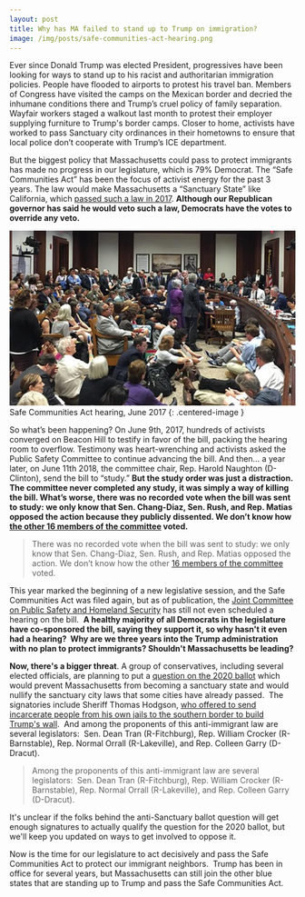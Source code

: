 ```yaml
---
layout: post
title: Why has MA failed to stand up to Trump on immigration?
image: /img/posts/safe-communities-act-hearing.png
---
```


Ever since Donald Trump was elected President, progressives have been looking for ways to stand up to his racist and authoritarian immigration policies.  People have flooded to airports to protest his travel ban. Members of Congress have visited the camps on the Mexican border and decried the inhumane conditions there and Trump’s cruel policy of family separation.  Wayfair workers staged a walkout last month to protest their employer supplying furniture to Trump's border camps.  Closer to home, activists have worked to pass Sanctuary city ordinances in their hometowns to ensure that local police don’t cooperate with Trump’s ICE department.

But the biggest policy that Massachusetts could pass to protect immigrants has made no progress in our legislature, which is 79% Democrat.  The “Safe Communities Act” has been the focus of activist energy for the past 3 years. The law would make Massachusetts a “Sanctuary State” like California, which [passed such a law in 2017](https://actonmass.us3.list-manage.com/track/click?u=9d7172aae8fc8ad02071aade3&id=87e3ef2202&e=0559a0ec66).  **Although our Republican governor has said he would veto such a law, Democrats have the votes to override any veto.**

![Safe Communities Act hearing, June 2017](/img/posts/safe-communities-act-hearing.png)
Safe Communities Act hearing, June 2017
{: .centered-image }

So what’s been happening?  On June 9th, 2017, hundreds of activists converged on Beacon Hill to testify in favor of the bill, packing the hearing room to overflow.  Testimony was heart-wrenching and activists asked the Public Safety Committee to continue advancing the bill. And then… a year later, on June 11th 2018, the committee chair, Rep. Harold Naughton (D-Clinton), send the bill to “study.”  **But the study order was just a distraction. The committee never completed any study, it was simply a way of killing the bill.   What’s worse, there was no recorded vote when the bill was sent to study: we only know that Sen. Chang-Diaz, Sen. Rush, and Rep. Matias opposed the action because they publicly dissented.  We don’t know how [the other 16 members of the committee](https://actonmass.us3.list-manage.com/track/click?u=9d7172aae8fc8ad02071aade3&id=5d77abaef3&e=0559a0ec66) voted.**

> There was no recorded vote when the bill was sent to study: we only know that Sen. Chang-Diaz, Sen. Rush, and Rep. Matias opposed the action.  We don’t know how the other [16 members of the committee](https://actonmass.us3.list-manage.com/track/click?u=9d7172aae8fc8ad02071aade3&id=5d77abaef3&e=0559a0ec66) voted.

This year marked the beginning of a new legislative session, and the Safe Communities Act was filed again, but as of publication, the [Joint Committee on Public Safety and Homeland Security](https://actonmass.us3.list-manage.com/track/click?u=9d7172aae8fc8ad02071aade3&id=63a860a8c0&e=0559a0ec66) has still not even scheduled a hearing on the bill.  **A healthy majority of all Democrats in the legislature have co-sponsored the bill, saying they support it, so why hasn't it even had a hearing?  Why are we three years into the Trump administration with no plan to protect immigrants? Shouldn't Massachusetts be leading?**

**Now, there's a bigger threat**. A group of conservatives, including several elected officials, are planning to put a [question on the 2020 ballot](https://actonmass.us3.list-manage.com/track/click?u=9d7172aae8fc8ad02071aade3&id=8a212b0cf7&e=0559a0ec66) which would prevent Massachusetts from becoming a sanctuary state and would nullify the sanctuary city laws that some cities have already passed.  The signatories include Sheriff Thomas Hodgson, [who offered to send incarcerate people from his own jails to the southern border to build Trump's wall](https://actonmass.us3.list-manage.com/track/click?u=9d7172aae8fc8ad02071aade3&id=c21668670a&e=0559a0ec66).  And among the proponents of this anti-immigrant law are several legislators:  Sen. Dean Tran (R-Fitchburg), Rep. William Crocker (R-Barnstable), Rep. Normal Orrall (R-Lakeville), and Rep. Colleen Garry (D-Dracut).

> Among the proponents of this anti-immigrant law are several legislators:  Sen. Dean Tran (R-Fitchburg), Rep. William Crocker (R-Barnstable), Rep. Normal Orrall (R-Lakeville), and Rep. Colleen Garry (D-Dracut).

It's unclear if the folks behind the anti-Sanctuary ballot question will get enough signatures to actually qualify the question for the 2020 ballot, but we'll keep you updated on ways to get involved to oppose it.

Now is the time for our legislature to act decisively and pass the Safe Communities Act to protect our immigrant neighbors.  Trump has been in office for several years, but Massachusetts can still join the other blue states that are standing up to Trump and pass the Safe Communities Act.
